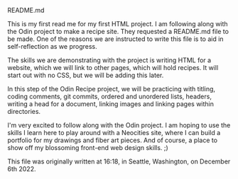 README.md

This is my first read me for my first HTML project. I am following along with the Odin project to make a recipe site. They requested a README.md file to be made. One of the reasons we are instructed to write this file is to aid in self-reflection as we progress.

The skills we are demonstrating with the project is writing HTML for a website, which we will link to other pages, which will hold recipes. It will start out with no CSS, but we will be adding this later.

In this step of the Odin Recipe project, we will be practicing with titling, coding comments, git commits, ordered and unordered lists, headers, writing a head for a document, linking images and linking pages within directories.

I'm very excited to follow along with the Odin project. I am hoping to use the skills I learn here to play around with a Neocities site, where I can build a portfolio for my drawings and fiber art pieces. And of course, a place to show off my blossoming front-end web design skills. ;)

This file was originally written at 16:18, in Seattle, Washington, on December 6th 2022.